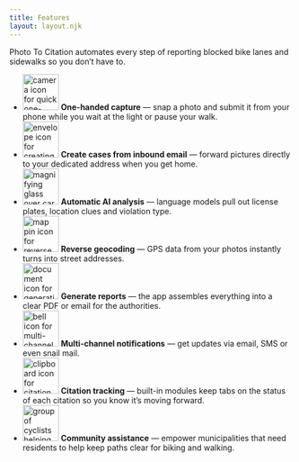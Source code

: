 ```yaml
---
title: Features
layout: layout.njk
---
```


Photo To Citation automates every step of reporting blocked bike lanes and sidewalks so you don’t have to.

<ul class="features">
  <li><img class="feature-icon" src="{{ '/images/features/1.png' | url }}" alt="camera icon for quick one-handed capture" width="64" height="64" data-image-gen='{"model":"gpt-image-1","size":"1024x1024"}' /> <strong>One-handed capture</strong> — snap a photo and submit it from your phone while you wait at the light or pause your walk.</li>
  <li><img class="feature-icon" src="{{ '/images/features/2.png' | url }}" alt="envelope icon for creating cases from email" width="64" height="64" data-image-gen='{"model":"gpt-image-1","size":"1024x1024"}' /> <strong>Create cases from inbound email</strong> — forward pictures directly to your dedicated address when you get home.</li>
  <li><img class="feature-icon" src="{{ '/images/features/3.png' | url }}" alt="magnifying glass over car for automatic AI analysis" width="64" height="64" data-image-gen='{"model":"gpt-image-1","size":"1024x1024"}' /> <strong>Automatic AI analysis</strong> — language models pull out license plates, location clues and violation type.</li>
  <li><img class="feature-icon" src="{{ '/images/features/4.png' | url }}" alt="map pin icon for reverse geocoding" width="64" height="64" data-image-gen='{"model":"gpt-image-1","size":"1024x1024"}' /> <strong>Reverse geocoding</strong> — GPS data from your photos instantly turns into street addresses.</li>
  <li><img class="feature-icon" src="{{ '/images/features/5.png' | url }}" alt="document icon for generating reports" width="64" height="64" data-image-gen='{"model":"gpt-image-1","size":"1024x1024"}' /> <strong>Generate reports</strong> — the app assembles everything into a clear PDF or email for the authorities.</li>
  <li><img class="feature-icon" src="{{ '/images/features/6.png' | url }}" alt="bell icon for multi-channel notifications" width="64" height="64" data-image-gen='{"model":"gpt-image-1","size":"1024x1024"}' /> <strong>Multi-channel notifications</strong> — get updates via email, SMS or even snail mail.</li>
  <li><img class="feature-icon" src="{{ '/images/features/7.png' | url }}" alt="clipboard icon for citation tracking" width="64" height="64" data-image-gen='{"model":"gpt-image-1","size":"1024x1024"}' /> <strong>Citation tracking</strong> — built-in modules keep tabs on the status of each citation so you know it’s moving forward.</li>
  <li><img class="feature-icon" src="{{ '/images/features/8.png' | url }}" alt="group of cyclists helping each other" width="64" height="64" data-image-gen='{"model":"gpt-image-1","size":"1024x1024"}' /> <strong>Community assistance</strong> — empower municipalities that need residents to help keep paths clear for biking and walking.</li>
</ul>
